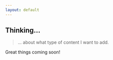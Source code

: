 ```yaml
---
layout: default
---
```


## Thinking...

> ... about what type of content I want to add.

Great things coming soon!
